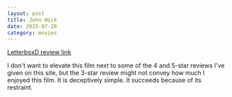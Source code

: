```yaml
---
layout: post
title: John Wick 
date: 2015-07-28
category: movies
---
```

 
[LetterboxD review link](http://letterboxd.com/samarthbhaskar/film/john-wick/)

 I don't want to elevate this film next to some of the 4 and 5-star reviews I've given on this site, but the 3-star review might not convey how much I enjoyed this film. It is deceptively simple. It succeeds because of its restraint. 
